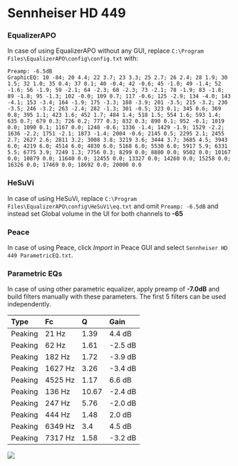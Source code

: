 # Sennheiser HD 449

### EqualizerAPO
In case of using EqualizerAPO without any GUI, replace `C:\Program Files\EqualizerAPO\config\config.txt`
with:
```
Preamp: -6.5dB
GraphicEQ: 10 -84; 20 4.4; 22 3.7; 23 3.3; 25 2.7; 26 2.4; 28 1.9; 30 1.5; 32 1.0; 35 0.4; 37 0.1; 40 -0.4; 42 -0.6; 45 -1.0; 49 -1.4; 52 -1.6; 56 -1.9; 59 -2.1; 64 -2.3; 68 -2.3; 73 -2.1; 78 -1.9; 83 -1.8; 89 -1.8; 95 -1.3; 102 -0.0; 109 0.7; 117 -0.6; 125 -2.9; 134 -4.0; 143 -4.1; 153 -3.4; 164 -1.9; 175 -3.3; 188 -3.9; 201 -3.5; 215 -3.2; 230 -3.5; 246 -3.2; 263 -2.4; 282 -1.3; 301 -0.5; 323 0.1; 345 0.6; 369 0.8; 395 1.1; 423 1.6; 452 1.7; 484 1.4; 518 1.5; 554 1.6; 593 1.4; 635 0.7; 679 0.3; 726 0.2; 777 0.3; 832 0.3; 890 0.1; 952 -0.1; 1019 0.0; 1090 0.1; 1167 0.0; 1248 -0.6; 1336 -1.4; 1429 -1.9; 1529 -2.2; 1636 -2.2; 1751 -2.1; 1873 -1.4; 2004 -0.6; 2145 0.5; 2295 2.1; 2455 2.7; 2627 2.6; 2811 3.2; 3008 3.8; 3219 3.6; 3444 3.7; 3685 4.5; 3943 6.0; 4219 6.0; 4514 6.0; 4830 6.0; 5168 6.0; 5530 6.0; 5917 5.9; 6331 5.5; 6775 3.9; 7249 1.3; 7756 0.3; 8299 0.0; 8880 0.0; 9502 0.0; 10167 0.0; 10879 0.0; 11640 0.0; 12455 0.0; 13327 0.0; 14260 0.0; 15258 0.0; 16326 0.0; 17469 0.0; 18692 0.0; 20000 0.0
```

### HeSuVi
In case of using HeSuVi, replace `C:\Program Files\EqualizerAPO\config\HeSuVi\eq.txt` and omit `Preamp:
-6.5dB` and instead set Global volume in the UI for both channels to **-65**

### Peace
In case of using Peace, click *Import* in Peace GUI and select `Sennheiser HD 449 ParametricEQ.txt`.

### Parametric EQs
In case of using other parametric equalizer, apply preamp of **-7.0dB** and build filters manually with
these parameters. The first 5 filters can be used independently.

| Type    | Fc      |     Q | Gain    |
|:--------|:--------|:------|:--------|
| Peaking | 21 Hz   |  1.39 | 4.4 dB  |
| Peaking | 62 Hz   |  1.61 | -2.5 dB |
| Peaking | 182 Hz  |  1.72 | -3.9 dB |
| Peaking | 1627 Hz |  3.26 | -3.4 dB |
| Peaking | 4525 Hz |  1.17 | 6.6 dB  |
| Peaking | 136 Hz  | 10.67 | -2.4 dB |
| Peaking | 247 Hz  |  5.76 | -2.0 dB |
| Peaking | 444 Hz  |  1.48 | 2.0 dB  |
| Peaking | 6349 Hz |  3.4  | 4.5 dB  |
| Peaking | 7317 Hz |  1.58 | -3.2 dB |

![](https://raw.githubusercontent.com/jaakkopasanen/AutoEq/master/results/headphonecom/sbaf-serious/Sennheiser%20HD%20449/Sennheiser%20HD%20449.png)